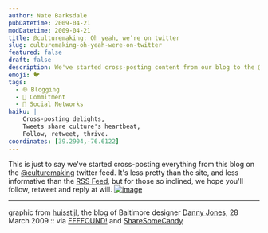 ```yaml
---
author: Nate Barksdale
pubDatetime: 2009-04-21
modDatetime: 2009-04-21
title: @culturemaking: Oh yeah, we’re on twitter
slug: culturemaking-oh-yeah-were-on-twitter
featured: false
draft: false
description: We've started cross-posting content from our blog to the @culturemaking Twitter feed for those interested in following along.  
emoji: 🐦  
tags:
  - 🌐 Blogging
  - 🔄 Commitment
  - 📱 Social Networks
haiku: |
    Cross-posting delights,  
    Tweets share culture's heartbeat,  
    Follow, retweet, thrive.  
coordinates: [39.2904,-76.6122]
---
```


This is just to say we've started cross-posting everything from this blog on the [@culturemaking](http://twitter.com/culturemaking) twitter feed. It's less pretty than the site, and less informative than the [RSS Feed](http://www.culture-making.com/tumblelog/atom/), but for those so inclined, we hope you'll follow, retweet and reply at will. [![image](http://culture-making.com/media/djonestweeter.jpg)](http://www.dannyjonesdesign.com/blog/?p=95#comments)

---

graphic from [huisstijl](https://www.google.com/search?q=%22huisstijl%22%20dannyjonesdesign.com), the blog of Baltimore designer [Danny Jones](http://web.archive.org/web/20170425232333/http://dannyjonesdesign.com/blog/?p=95), 28 March 2009 :: via [FFFFOUND!](http://web.archive.org/web/20170508105846/http://ffffound.com/image/cdd9bf7ba3f21defe9ac6cf18c3721856ed41d1c) and [ShareSomeCandy](http://web.archive.org/web/20241102201838/http://sharesomecandy.com/)
